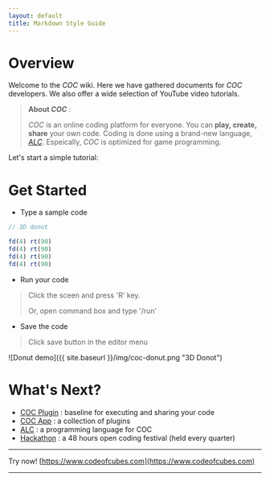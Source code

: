 ```yaml
---
layout: default
title: Markdown Style Guide
---
```


# Overview 
Welcome to the _COC_ wiki. Here we have gathered documents for _COC_ developers. We also offer a wide selection of YouTube video tutorials.

> **About _COC_** : 
> 
> _COC_ is an online coding platform for everyone. You can **play, create, share** your own code. Coding is done using a brand-new language, [_ALC_](p/alc-1.0-white-paper). Espeically, _COC_ is optimized for game programming.

Let's start a simple tutorial:

# Get Started

* Type a sample code

```javascript
// 3D donut

fd(4) rt(90)
fd(4) rt(90)
fd(4) rt(90)
fd(4) rt(90)
```

* Run your code

> Click the sceen and press 'R' key.
> 
> Or, open command box and type '/run'

* Save the code

> Click save button in the editor menu

![Donut demo]({{ site.baseurl }}/img/coc-donut.png "3D Donot")

# What's Next?

* [COC Plugin](p/coc-plugin) : baseline for executing and sharing your code
* [COC App](p/coc-app) : a collection of plugins
* [ALC](p/alc-1.0-white-paper) : a programming language for COC
* [Hackathon](p/hackathon) : a 48 hours open coding festival (held every quarter)

---

Try now! [https://www.codeofcubes.com](https://www.codeofcubes.com)

---
